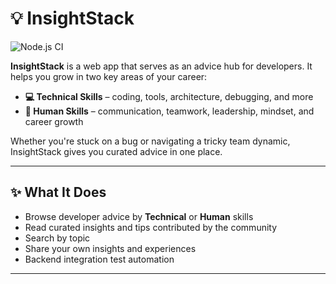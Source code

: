 # 💡 InsightStack

![Node.js CI](https://github.com/MatthewFcode/InsightStack/actions/workflows/nodejs-ci.yml/badge.svg)

**InsightStack** is a web app that serves as an advice hub for developers. It helps you grow in two key areas of your career:

- **💻 Technical Skills** – coding, tools, architecture, debugging, and more  
- **🧠 Human Skills** – communication, teamwork, leadership, mindset, and career growth

Whether you're stuck on a bug or navigating a tricky team dynamic, InsightStack gives you curated advice in one place.

---

## ✨ What It Does

- Browse developer advice by **Technical** or **Human** skills  
- Read curated insights and tips contributed by the community  
- Search by topic  
- Share your own insights and experiences
- Backend integration test automation

---